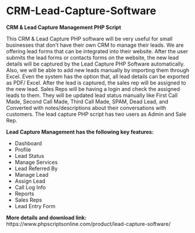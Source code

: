 # CRM-Lead-Capture-Software
<b>CRM & Lead Capture Management PHP Script</b>

This CRM & Lead Capture PHP software will be very useful for small businesses that don’t have their own CRM to manage their leads. We are offering lead forms that can be integrated into their website. After the user submits the lead forms or contacts forms on the website, the new lead details will be captured by the Lead Capture PHP Software automatically. Also, we will be able to add new leads manually by importing them through Excel. Even the system has the option that, all lead details can be exported as PDF/ Excel. After the lead is captured, the sales rep will be assigned to the new lead. Sales Reps will be having a login and check the assigned leads to them. They will be updated lead status manually like First Call Made, Second Call Made, Third Call Made, SPAM, Dead Lead, and Converted with notes/descriptions about their conversations with customers. The lead capture PHP script has two users as Admin and Sale Rep.

<b>Lead Capture Management has the following key features:</b>

<ul>
<li>Dashboard</li>
<li>Profile</li>
<li>Lead Status</li>
<li>Manage Services</li>
<li>Lead Referred By</li>
<li>Manage Lead</li>
<li>Assign Lead</li>
<li>Call Log Info</li>
<li>Reports</li>
<li>Sales Reps</li>
<li>Lead Entry Form</li>
</ul>
<b>More details and download link:</b></br>
https://www.phpscriptsonline.com/product/lead-capture-software/
